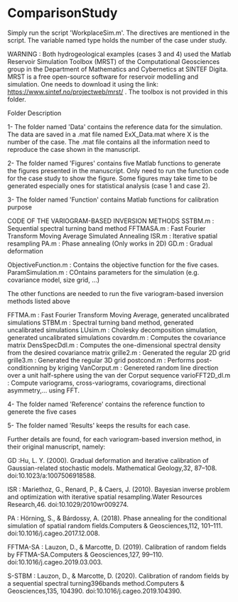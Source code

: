 # ComparisonStudy

Simply run the script 'WorkplaceSim.m'. The directives are mentioned in the script.
The variable named type holds the number of the case under study.

WARNING : Both hydrogeological examples (cases 3 and 4) used the Matlab Reservoir Simulation Toolbox (MRST) of the Computational Geosciences group in the Department of Mathematics and Cybernetics at SINTEF Digita. MRST is a free open-source software for reservoir modelling and simulation. One needs to download it using the link: https://www.sintef.no/projectweb/mrst/ . The toolbox is not provided in this folder.


Folder Description

1- The folder named 'Data' contains the reference data for the simulation. The data are saved in a .mat file named ExX_Data.mat 
where X is the number of the case. The .mat file contains all the information need to reproduce the case shown in the manuscript.

2- The folder named 'Figures' contains five Matlab functions to generate the figures presented in the manuscript. Only need
 to run the function code for the case study to show the figure. Some figures may take time to be generated especially ones 
 for statistical analysis (case 1 and case 2). 

3- The folder named 'Function' contains Matlab functions for calibration purpose

   CODE OF THE VARIOGRAM-BASED INVERSION METHODS
   SSTBM.m   : Sequential spectral turning band method
   FFTMASA.m : Fast Fourier Transform Moving Average Simulated Annealing
   ISR.m     : Iterative spatial resampling
   PA.m      : Phase annealing (Only works in 2D) 
   GD.m      : Gradual deformation
    
   ObjectiveFunction.m : Contains the objective function for the five cases.
   ParamSimulation.m   : COntains parameters for the simulation (e.g. covariance model, size grid, ...)

   The other functions are needed to run the five variogram-based inversion methods listed above
       
   FFTMA.m         : Fast Fourier Transform Moving Average, generated uncalibrated simulations
   STBM.m          : Spectral turning band method, generated uncalibrated simulations
   LUsim.m         : Cholesky decomposition simulation, generated uncalibrated simulations
   covardm.m       : Computes the covariance matrix
   DensSpecDdl.m   : Computes the one-dimensional spectral density from the desired covariance matrix
   grille2.m       : Generated the regular 2D grid
   grille3.m       : Generated the regular 3D grid
   postcond.m      : Performs post-conditionning by kriging
   VanCorput.m     : Genereted random line direction over a unit half-sphere using the van der Corput sequence
   varioFFT2D_dl.m : Compute variograms, cross-variograms, covariograms, directional asymmetry,... using FFT.

4- The folder named 'Reference' contains the reference function to generete the five cases

5- The folder named 'Results' keeps the results for each case.

   Further details are found, for each variogram-based inversion method, in their original manuscript, namely:

  GD :Hu, L. Y. (2000).  Gradual deformation and iterative calibration of Gaussian-related stochastic models. Mathematical Geology,32, 87–108. doi:10.1023/a:1007506918588.

   ISR : Mariethoz, G., Renard, P., & Caers, J. (2010). Bayesian inverse problem and optimization with iterative spatial resampling.Water Resources Research,46.        doi:10.1029/2010wr009274.

  PA : Hörning, S., & Bárdossy, A. (2018).  Phase annealing for the conditional simulation of spatial random fields.Computers & Geosciences,112, 101–111. doi:10.1016/j.cageo.2017.12.008.

  FFTMA-SA : Lauzon, D., & Marcotte, D. (2019). Calibration of random fields by FFTMA-SA.Computers & Geosciences,127, 99–110. doi:10.1016/j.cageo.2019.03.003.

  S-STBM : Lauzon, D., & Marcotte, D. (2020). Calibration of random fields by a sequential spectral turning396bands method.Computers & Geosciences,135, 104390. doi:10.1016/j.cageo.2019.104390.
